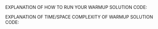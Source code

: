 EXPLANATION OF HOW TO RUN YOUR WARMUP SOLUTION CODE:


EXPLANATION OF TIME/SPACE COMPLEXITY OF WARMUP SOLUTION CODE:

